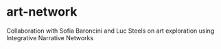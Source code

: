 # art-network
Collaboration with Sofia Baroncini and Luc Steels on art exploration using Integrative Narrative Networks
